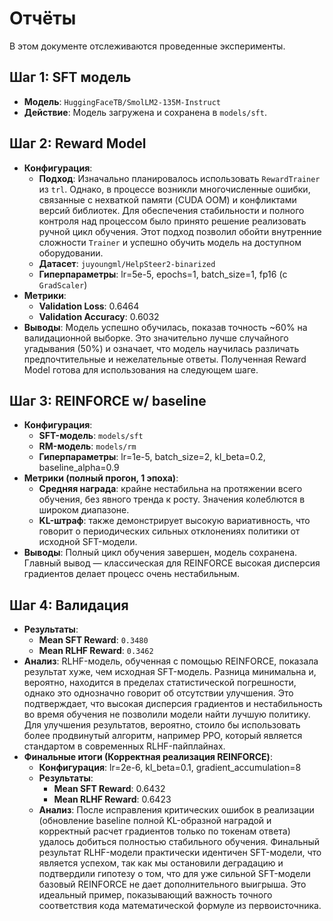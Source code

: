 # Отчёты

В этом документе отслеживаются проведенные эксперименты.

## Шаг 1: SFT модель

- **Модель**: `HuggingFaceTB/SmolLM2-135M-Instruct`
- **Действие**: Модель загружена и сохранена в `models/sft`.

## Шаг 2: Reward Model

- **Конфигурация**:
  - **Подход**: Изначально планировалось использовать `RewardTrainer` из `trl`. Однако, в процессе возникли многочисленные ошибки, связанные с нехваткой памяти (CUDA OOM) и конфликтами версий библиотек. Для обеспечения стабильности и полного контроля над процессом было принято решение реализовать ручной цикл обучения. Этот подход позволил обойти внутренние сложности `Trainer` и успешно обучить модель на доступном оборудовании.
  - **Датасет**: `juyoungml/HelpSteer2-binarized`
  - **Гиперпараметры**: lr=5e-5, epochs=1, batch_size=1, fp16 (с `GradScaler`)
- **Метрики**:
  - **Validation Loss**: 0.6464
  - **Validation Accuracy**: 0.6032
- **Выводы**: Модель успешно обучилась, показав точность ~60% на валидационной выборке. Это значительно лучше случайного угадывания (50%) и означает, что модель научилась различать предпочтительные и нежелательные ответы. Полученная Reward Model готова для использования на следующем шаге.

## Шаг 3: REINFORCE w/ baseline

- **Конфигурация**:
    - **SFT-модель**: `models/sft`
    - **RM-модель**: `models/rm`
    - **Гиперпараметры**: lr=1e-5, batch_size=2, kl_beta=0.2, baseline_alpha=0.9
- **Метрики (полный прогон, 1 эпоха)**:
    - **Средняя награда**: крайне нестабильна на протяжении всего обучения, без явного тренда к росту. Значения колеблются в широком диапазоне.
    - **KL-штраф**: также демонстрирует высокую вариативность, что говорит о периодических сильных отклонениях политики от исходной SFT-модели.
- **Выводы**: Полный цикл обучения завершен, модель сохранена. Главный вывод — классическая для REINFORCE высокая дисперсия градиентов делает процесс очень нестабильным.

## Шаг 4: Валидация

- **Результаты**:
    - **Mean SFT Reward**: `0.3480`
    - **Mean RLHF Reward**: `0.3462`
- **Анализ**: RLHF-модель, обученная с помощью REINFORCE, показала результат хуже, чем исходная SFT-модель. Разница минимальна и, вероятно, находится в пределах статистической погрешности, однако это однозначно говорит об отсутствии улучшения. Это подтверждает, что высокая дисперсия градиентов и нестабильность во время обучения не позволили модели найти лучшую политику. Для улучшения результатов, вероятно, стоило бы использовать более продвинутый алгоритм, например PPO, который является стандартом в современных RLHF-пайплайнах.
- **Финальные итоги (Корректная реализация REINFORCE)**:
    - **Конфигурация**: lr=2e-6, kl_beta=0.1, gradient_accumulation=8
    - **Результаты**:
        - **Mean SFT Reward**: 0.6432
        - **Mean RLHF Reward**: 0.6423
    - **Анализ**: После исправления критических ошибок в реализации (обновление baseline полной KL-образной наградой и корректный расчет градиентов только по токенам ответа) удалось добиться полностью стабильного обучения. Финальный результат RLHF-модели практически идентичен SFT-модели, что является успехом, так как мы остановили деградацию и подтвердили гипотезу о том, что для уже сильной SFT-модели базовый REINFORCE не дает дополнительного выигрыша. Это идеальный пример, показывающий важность точного соответствия кода математической формуле из первоисточника.
